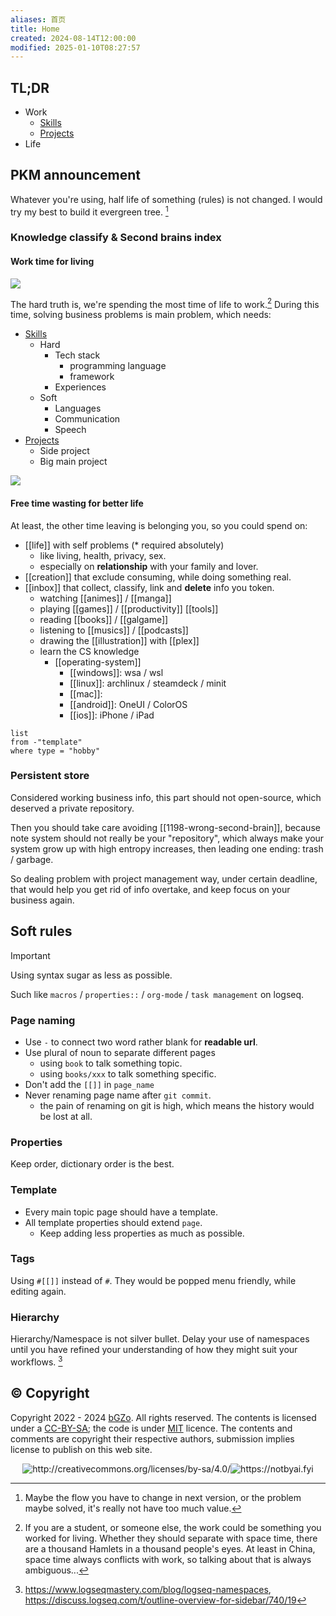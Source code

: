 ```yaml
---
aliases: 首页
title: Home
created: 2024-08-14T12:00:00
modified: 2025-01-10T08:27:57
---
```


## TL;DR

- Work
	- [Skills](/skills)
	- [Projects](/projects)
- Life

## PKM announcement

Whatever you're using, half life of something (rules) is not changed. I would try my best to build it evergreen tree. [^maintain-soft-rules]

### Knowledge classify & Second brains index
#### Work time for living

![](https://raw.githack.com/bGZo/assets/dev/2024/Screenshot_20240711_224841_Kiwi%20Browser.png)

The hard truth is, we're spending the most time of life to work.[^as-non-work-flow] During this time, solving business problems is main problem, which needs:

- [Skills](/skills)
	- Hard
		- Tech stack
			- programming language
			- framework
		- Experiences
	- Soft
		- Languages
		- Communication
		- Speech
- [Projects](/projects)
    - Side project
    - Big main project

![](https://raw.githack.com/bGZo/assets/dev/2024/20241214214634.png)

#### Free time wasting for better life

At least, the other time leaving is belonging you, so you could spend on:

  - [[life]] with self problems (\* required absolutely)
	- like living, health, privacy, sex.
	- especially on **relationship** with your family and lover.
  - [[creation]] that exclude consuming, while doing something real.
  - [[inbox]] that collect, classify, link and **delete** info you token.
	  - watching [[animes]] / [[manga]]
	  - playing [[games]] / [[productivity]] [[tools]]
	  - reading [[books]] / [[galgame]]
	  - listening to [[musics]] / [[podcasts]]
	  - drawing the [[illustration]] with [[plex]]
	  - learn the CS knowledge
		  - [[operating-system]]
			- [[windows]]: wsa / wsl
			- [[linux]]: archlinux / steamdeck / minit
			- [[mac]]:
			- [[android]]: OneUI / ColorOS
			- [[ios]]: iPhone / iPad

```dataview
list 
from -"template"
where type = "hobby"

```

### Persistent store

Considered working business info, this part should not open-source, which deserved a private repository.

Then you should take care avoiding [[1198-wrong-second-brain]], because note system should not really be your "repository", which always make your system grow up with high entropy increases, then leading one ending: trash / garbage.

So dealing problem with project management way, under certain deadline, that would help you get rid of info overtake, and keep focus on your business again.

## Soft rules

> [!IMPORTANT]
> Using syntax sugar as less as possible.

Such like `macros` /  `properties::` / `org-mode` / `task management` on logseq.

### Page naming
- Use `-` to connect two word rather blank for **readable url**.
- Use plural of noun to separate different pages
	- using `book` to talk something topic.
	- using `books/xxx` to talk something specific.
- Don't add the `[[]]` in `page_name`
- Never renaming page name after `git commit`.
	- the pain of renaming on git is high, which means the history would be lost at all.

### Properties

Keep order, dictionary order is the best.

### Template
- Every main topic page should have a template.
- All template properties should extend `page`.
	- Keep adding less properties as much as possible.

### Tags

Using `#[[]]` instead of `#`. They would be popped menu friendly, while editing again.

### Hierarchy

Hierarchy/Namespace is not silver bullet. Delay your use of namespaces until you have refined your understanding of how they might suit your workflows. [^namespace-usage]

## © Copyright

Copyright 2022 - 2024 [bGZo](https://github.com/bGZo). All rights reserved. The contents is licensed under a [CC-BY-SA](https://creativecommons.org/licenses/by-sa/4.0/); the code is under [MIT](https://github.com/bGZo/blog/blob/main/LICENSE) licence. The contents and comments are copyright their respective authors, submission implies license to publish on this web site.

<center><img src="https://i.creativecommons.org/l/by-sa/4.0/88x31.png" alt="http://creativecommons.org/licenses/by-sa/4.0/"/><img src="https://raw.githack.com/bGZo/assets/dev/2024/Written-By-Human-Not-By-AI-Badge-white.svg" alt="https://notbyai.fyi"/></center>

[^maintain-soft-rules]: Maybe the flow you have to change in next version, or the problem maybe solved, it's really not have too much value.
[^as-non-work-flow]: If you are a student, or someone else, the work could be something you worked for living. Whether they should separate with space time, there are a thousand Hamlets in a thousand people's eyes. At least in China, space time always conflicts with work, so talking about that is always ambiguous...
[^namespace-usage]: https://www.logseqmastery.com/blog/logseq-namespaces, https://discuss.logseq.com/t/outline-overview-for-sidebar/740/19
